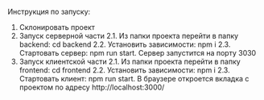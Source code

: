 Инструкция по запуску:

1. Склонировать проект
2. Запуск серверной части
  2.1. Из папки проекта перейти в папку backend: cd backend
  2.2. Установить зависимости: npm i
  2.3. Стартовать сервер: npm run start. Сервер запустится на порту 3030
3. Запуск клиентской части
  2.1. Из папки проекта перейти в папку frontend: cd frontend
  2.2. Установить зависимости: npm i
  2.3. Стартовать клиент: npm run start. В браузере откроется вкладка с проектом по адресу http://localhost:3000/
